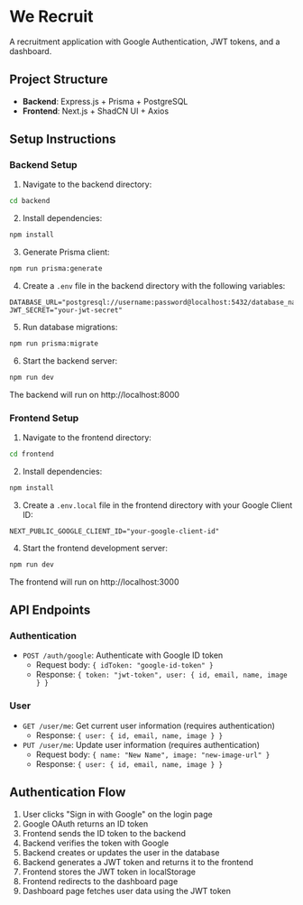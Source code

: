 # We Recruit

A recruitment application with Google Authentication, JWT tokens, and a dashboard.

## Project Structure

- **Backend**: Express.js + Prisma + PostgreSQL
- **Frontend**: Next.js + ShadCN UI + Axios

## Setup Instructions

### Backend Setup

1. Navigate to the backend directory:
```bash
cd backend
```

2. Install dependencies:
```bash
npm install
```

3. Generate Prisma client:
```bash
npm run prisma:generate
```

4. Create a `.env` file in the backend directory with the following variables:
```
DATABASE_URL="postgresql://username:password@localhost:5432/database_name"
JWT_SECRET="your-jwt-secret"
```

5. Run database migrations:
```bash
npm run prisma:migrate
```

6. Start the backend server:
```bash
npm run dev
```

The backend will run on http://localhost:8000

### Frontend Setup

1. Navigate to the frontend directory:
```bash
cd frontend
```

2. Install dependencies:
```bash
npm install
```

3. Create a `.env.local` file in the frontend directory with your Google Client ID:
```
NEXT_PUBLIC_GOOGLE_CLIENT_ID="your-google-client-id"
```

4. Start the frontend development server:
```bash
npm run dev
```

The frontend will run on http://localhost:3000

## API Endpoints

### Authentication
- `POST /auth/google`: Authenticate with Google ID token
  - Request body: `{ idToken: "google-id-token" }`
  - Response: `{ token: "jwt-token", user: { id, email, name, image } }`

### User
- `GET /user/me`: Get current user information (requires authentication)
  - Response: `{ user: { id, email, name, image } }`
- `PUT /user/me`: Update user information (requires authentication)
  - Request body: `{ name: "New Name", image: "new-image-url" }`
  - Response: `{ user: { id, email, name, image } }`

## Authentication Flow

1. User clicks "Sign in with Google" on the login page
2. Google OAuth returns an ID token
3. Frontend sends the ID token to the backend
4. Backend verifies the token with Google
5. Backend creates or updates the user in the database
6. Backend generates a JWT token and returns it to the frontend
7. Frontend stores the JWT token in localStorage
8. Frontend redirects to the dashboard page
9. Dashboard page fetches user data using the JWT token 